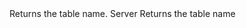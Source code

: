<function name="GetTableName" parent="INetworkStringTable" type="classfunc">
	<description>
		Returns the table name.
	</description>
	<realm>Server</realm>
	<rets>
		<ret name="tableName" type="string">Returns the table name</ret>
	</rets>
</function>